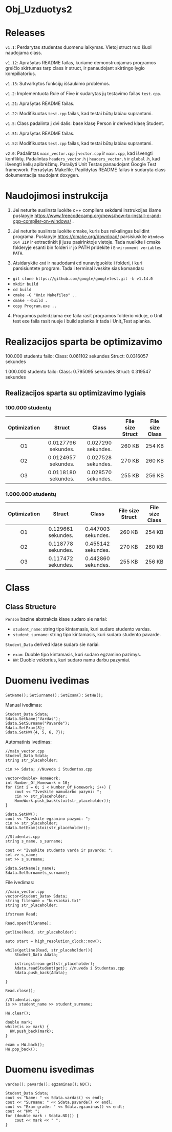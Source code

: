 # Obj_Uzduotys2

# Releases

`v1.1`: Perdarytas studentas duomenu laikymas. Vietoj struct nuo šiuol naudojama class.

`v1.12`: Aprašytas README failas, kuriame demonstruojamas programos greičio skirtumas tarp class ir struct, ir panaudojant skirtingo lygio kompiliatorius. 

`v1.13`: Sutvarkytos funkcijų iššaukimo problemos. 

`v1.2`: Implementuota Rule of Five ir sudarytas jų testavimo failas `test.cpp`.

`v1.21`: Aprašytas README failas.

`v1.22`: Modifikuotas `test.cpp` failas, kad testai būtų labiau suprantami.

`v1.5`: Class padalinta į dvi dalis: base klasę Person ir derived klasę Student.

`v1.51`: Aprašytas README failas.

`v1.52`: Modifikuotas `test.cpp` failas, kad testai būtų labiau suprantami.

`v2.0`: Padalintas `main_vector.cpp` į `vector.cpp` ir `main.cpp`, kad išvengti konfliktų. Padalintas `headers_vector.h` į `headers_vector.h` ir `global.h`, kad išvengti kelių apibrėžimų. Parašyti Unit Testas panaudojant Google Test framework. Perrašytas Makefile. Papildytas README failas ir sudaryta class dokumentacija naudojant doxygen.

# Naudojimosi instrukcija

1) Jei neturite susiinstaliuokite c++ compilers sekdami instrukcijas šiame puslapyje https://www.freecodecamp.org/news/how-to-install-c-and-cpp-compiler-on-windows/ .

2) Jei neturite susiinstaliuokite cmake, kuris bus reikalingas buildint programa. Puslapyje https://cmake.org/download/ parsisiuskite `Windows x64 ZIP` ir extractinkit ji jusu pasirinktoje vietoje. Tada nueikite i cmake folderyje esanti bin folderi ir jo PATH pridekite i `Environment veriables PATH`.

3) Atsidarykite `cmd` ir naudodami cd nunaviguokite i folderi, i kuri parsisiuntete program. Tada i terminal iveskite sias komandas:

- `git clone https://github.com/google/googletest.git -b v1.14.0`
- `mkdir build`
- `cd build`
- `cmake -G "Unix Makefiles" ..`
- `cmake --build .`
- `copy Program.exe ..`

4) Programos paleidziama exe faila rasit programos folderio viduje, o Unit test exe faila rasit nueje i build aplanka ir tada i Unit_Test aplanka.

# Realizacijos sparta be optimizavimo

100.000 studentu failo:
Class: 0.061102 sekundes
Struct: 0.0316057 sekundes

1.000.000 studentu failo:
Class: 0.795095 sekundes
Struct: 0.319547 sekundes

## Realizacijos sparta su optimizavimo lygiais 
### 100.000 studentų
| Optimization | Struct | Class | File size Struct | File size Class |
| :---: | :---: | :---: | :---: | :---: |
| O1 | 0.0127796 sekundes. | 0.027290 sekundes. | 260 KB | 254 KB |
| O2 | 0.0124957 sekundes. | 0.027528 sekundes. | 270 KB | 260 KB |
| O3 | 0.0118180 sekundes. | 0.028570 sekundes. | 255 KB | 256 KB |


### 1.000.000 studentų
| Optimization | Struct | Class | File size Struct | File size Class |
| :---: | :---: | :---: | :---: | :---: | 
| O1 | 0.129661 sekundes. | 0.447003 sekundes. |260 KB| 254 KB |
| O2 | 0.118778 sekundes. | 0.455142 sekundes. |270 KB| 260 KB | 
| O3 | 0.117472 sekundes. | 0.442860 sekundes. |255 KB| 256 KB |

# Class
## Class Structure

`Person` bazine abstrakcia klase sudaro sie nariai:
- `student_name`: string tipo kintamasis, kuri sudaro studento vardas.
- `student_surname`: string tipo kintamasis, kuri sudaro studento pavarde.

`Student_Data` derived klase sudaro sie nariai:

- `exam`: Duoble tipo kintamasis, kuri sudaro egzamino pazimys.
- `HW`: Duoble vektorius, kuri sudaro namu darbu pazymiai.

# Duomenu ivedimas

`SetName();`
`SetSurname();`
`SetExam():`
`SetHW(); `

Manual ivedimas:

    Student_Data Sdata;
    Sdata.SetName("Vardas");
    Sdata.SetSurname("Pavarde");
    Sdata.SetExam(8);
    Sdata.SetHW({4, 5, 6, 7});

Automatinis ivedimas:

    //main_vector.cpp
    Student_Data Sdata;
    string str_placeholder;

    cin >> Sdata; //Nuveda i Studentas.cpp

    vector<double> HomeWork;
    int Number_Of_Homework = 10;
    for (int i = 0; i < Number_Of_Homework; i++) {
        cout << "Iveskite namudarbo pazymi: ";
        cin >> str_placeholder;
        HomeWork.push_back(stoi(str_placeholder));
    }

    Sdata.SetHW();
    cout << "Iveskite egzamino pazymi: ";
    cin >> str_placeholder;
    Sdata.SetExam(stoi(str_placeholder));

    //Studentas.cpp
    string s_name, s_surname;

    cout << "Iveskite studento varda ir pavarde: ";
    set >> s_name;
    set >> s_surname;

    Sdata.SetName(s_name);
    Sdata.SetSurname(s_surname);

File ivedimas:

    //main_vector.cpp
    vector<Student_Data> Sdata;
    string filename = "kursiokai.txt"
    string str_placeholder;

    ifstream Read;

    Read.open(filename);

    getline(Read, str_placeholder);

    auto start = high_resolution_clock::now();

    while(getline(Read, str_placeholder)){
        Student_Data Adata;

        istringstream get(str_placeholder);
        Adata.readStudent(get); //nuveda i Studentas.cpp
        Sdata.push_back(Adata);

    }
    
    Read.close();

    //Studentas.cpp
    is >> student_name >> student_surname;

    HW.clear();

    double mark;
    while(is >> mark) {
      HW.push_back(mark);
    }

    exam = HW.back();
    HW.pop_back();

# Duomenu isvedimas

`vardas();`
`pavarde();`
`egzaminas();`
`ND();`

    Student_Data Sdata;
    cout << "Name: " << Sdata.vardas() << endl;
    cout << "Surname: " << Sdata.pavarde() << endl;
    cout << "Exam grade: " << Sdata.egzaminas() << endl;
    cout << "HW: ";
    for (double mark : Sdata.ND()) {
        cout << mark << " ";
    }

